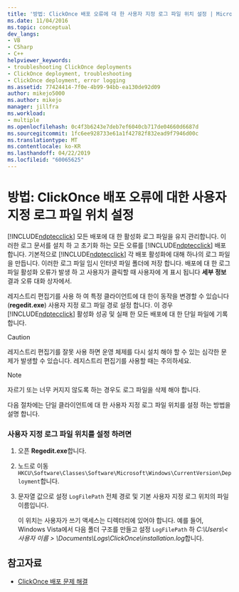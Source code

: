 ```yaml
---
title: '방법: ClickOnce 배포 오류에 대 한 사용자 지정 로그 파일 위치 설정 | Microsoft Docs'
ms.date: 11/04/2016
ms.topic: conceptual
dev_langs:
- VB
- CSharp
- C++
helpviewer_keywords:
- troubleshooting ClickOnce deployments
- ClickOnce deployment, troubleshooting
- ClickOnce deployment, error logging
ms.assetid: 77424414-7f0e-4b99-94bb-ea130de92d09
author: mikejo5000
ms.author: mikejo
manager: jillfra
ms.workload:
- multiple
ms.openlocfilehash: 0c4f3b6243e7deb7ef6040cb717de04660d6687d
ms.sourcegitcommit: 1fc6ee928733e61a1f42782f832ead9f7946d00c
ms.translationtype: MT
ms.contentlocale: ko-KR
ms.lasthandoff: 04/22/2019
ms.locfileid: "60065625"
---
```

# <a name="how-to-set-a-custom-log-file-location-for-clickonce-deployment-errors"></a>방법: ClickOnce 배포 오류에 대한 사용자 지정 로그 파일 위치 설정
[!INCLUDE[ndptecclick](../deployment/includes/ndptecclick_md.md)] 모든 배포에 대 한 활성화 로그 파일을 유지 관리합니다. 이러한 로그 문서를 설치 하 고 초기화 하는 모든 오류를 [!INCLUDE[ndptecclick](../deployment/includes/ndptecclick_md.md)] 배포 합니다. 기본적으로 [!INCLUDE[ndptecclick](../deployment/includes/ndptecclick_md.md)] 각 배포 활성화에 대해 하나의 로그 파일을 만듭니다. 이러한 로그 파일 임시 인터넷 파일 폴더에 저장 합니다. 배포에 대 한 로그 파일 활성화 오류가 발생 하 고 사용자가 클릭할 때 사용자에 게 표시 됩니다 **세부 정보** 결과 오류 대화 상자에서.

 레지스트리 편집기를 사용 하 여 특정 클라이언트에 대 한이 동작을 변경할 수 있습니다 (**regedit.exe**) 사용자 지정 로그 파일 경로 설정 합니다. 이 경우 [!INCLUDE[ndptecclick](../deployment/includes/ndptecclick_md.md)] 활성화 성공 및 실패 한 모든 배포에 대 한 단일 파일에 기록 합니다.

> [!CAUTION]
>  레지스트리 편집기를 잘못 사용 하면 운영 체제를 다시 설치 해야 할 수 있는 심각한 문제가 발생할 수 있습니다. 레지스트리 편집기를 사용할 때는 주의하세요.

> [!NOTE]
>  자르기 또는 너무 커지지 않도록 하는 경우도 로그 파일을 삭제 해야 합니다.

 다음 절차에는 단일 클라이언트에 대 한 사용자 지정 로그 파일 위치를 설정 하는 방법을 설명 합니다.

### <a name="to-set-a-custom-log-file-location"></a>사용자 지정 로그 파일 위치를 설정 하려면

1. 오픈 **Regedit.exe**합니다.

2. 노드로 이동 `HKCU\Software\Classes\Software\Microsoft\Windows\CurrentVersion\Deployment`합니다.

3. 문자열 값으로 설정 `LogFilePath` 전체 경로 및 기본 사용자 지정 로그 위치의 파일 이름입니다.

     이 위치는 사용자가 쓰기 액세스는 디렉터리에 있어야 합니다. 예를 들어, Windows Vista에서 다음 폴더 구조를 만들고 설정 `LogFilePath` 하 *C:\Users\\\<사용자 이름 > \Documents\Logs\ClickOnce\installation.log*합니다.

## <a name="see-also"></a>참고자료
- [ClickOnce 배포 문제 해결](../deployment/troubleshooting-clickonce-deployments.md)